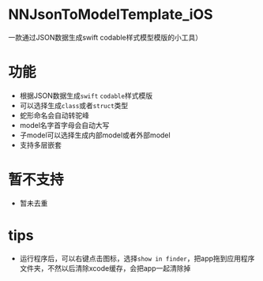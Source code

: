 # NNJsonToModelTemplate_iOS
一款通过JSON数据生成swift codable样式模型模版的小工具）

# 功能
- 根据JSON数据生成`swift` `codable`样式模版
- 可以选择生成`class`或者`struct`类型
- 蛇形命名会自动转驼峰
- model名字首字母会自动大写
- 子model可以选择生成内部model或者外部model
- 支持多层嵌套

# 暂不支持
- 暂未去重

# tips
- 运行程序后，可以右键点击图标，选择`show in finder`，把app拖到应用程序文件夹，不然以后清除xcode缓存，会把app一起清除掉
